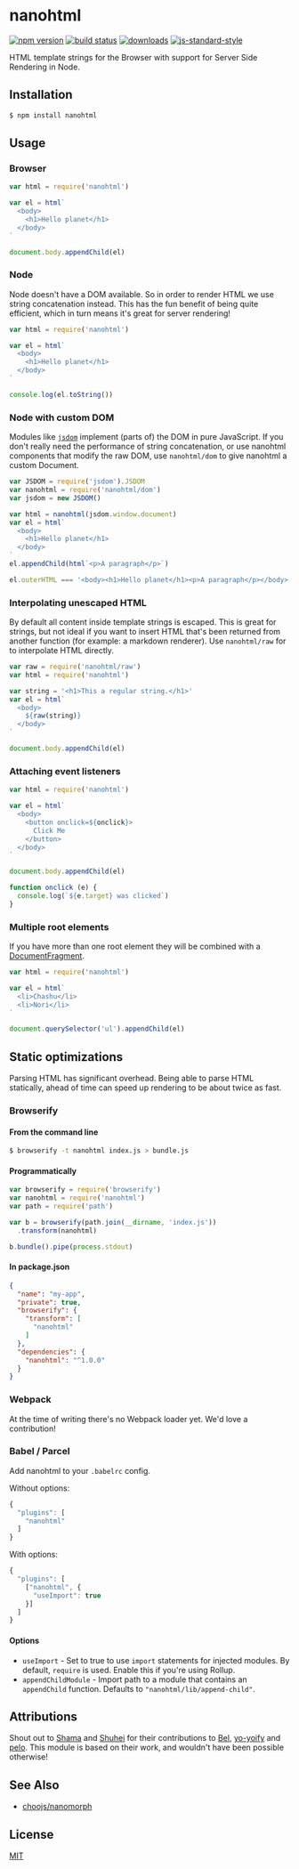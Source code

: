 # nanohtml
[![npm version][2]][3] [![build status][4]][5]
[![downloads][8]][9] [![js-standard-style][10]][11]

HTML template strings for the Browser with support for Server Side
Rendering in Node.

## Installation
```sh
$ npm install nanohtml
```

## Usage
### Browser
```js
var html = require('nanohtml')

var el = html`
  <body>
    <h1>Hello planet</h1>
  </body>
`

document.body.appendChild(el)
```

### Node
Node doesn't have a DOM available. So in order to render HTML we use string
concatenation instead. This has the fun benefit of being quite efficient, which
in turn means it's great for server rendering!

```js
var html = require('nanohtml')

var el = html`
  <body>
    <h1>Hello planet</h1>
  </body>
`

console.log(el.toString())
```

### Node with custom DOM
Modules like [`jsdom`](https://github.com/jsdom/jsdom) implement (parts of)
the DOM in pure JavaScript. If you don't really need the performance of
string concatenation, or use nanohtml components that modify the raw DOM, use
`nanohtml/dom` to give nanohtml a custom Document.

```js
var JSDOM = require('jsdom').JSDOM
var nanohtml = require('nanohtml/dom')
var jsdom = new JSDOM()

var html = nanohtml(jsdom.window.document)
var el = html`
  <body>
    <h1>Hello planet</h1>
  </body>
`
el.appendChild(html`<p>A paragraph</p>`)

el.outerHTML === '<body><h1>Hello planet</h1><p>A paragraph</p></body>'
```

### Interpolating unescaped HTML
By default all content inside template strings is escaped. This is great for
strings, but not ideal if you want to insert HTML that's been returned from
another function (for example: a markdown renderer). Use `nanohtml/raw` for
to interpolate HTML directly.

```js
var raw = require('nanohtml/raw')
var html = require('nanohtml')

var string = '<h1>This a regular string.</h1>'
var el = html`
  <body>
    ${raw(string)}
  </body>
`

document.body.appendChild(el)
```

### Attaching event listeners
```js
var html = require('nanohtml')

var el = html`
  <body>
    <button onclick=${onclick}>
      Click Me
    </button>
  </body>
`

document.body.appendChild(el)

function onclick (e) {
  console.log(`${e.target} was clicked`)
}
```

### Multiple root elements

If you have more than one root element they will be combined with a [DocumentFragment](https://developer.mozilla.org/en-US/docs/Web/API/DocumentFragment).

```js
var html = require('nanohtml')

var el = html`
  <li>Chashu</li>
  <li>Nori</li>
`

document.querySelector('ul').appendChild(el)
```

## Static optimizations
Parsing HTML has significant overhead. Being able to parse HTML statically,
ahead of time can speed up rendering to be about twice as fast.

### Browserify

#### From the command line
```sh
$ browserify -t nanohtml index.js > bundle.js
```

#### Programmatically
```js
var browserify = require('browserify')
var nanohtml = require('nanohtml')
var path = require('path')

var b = browserify(path.join(__dirname, 'index.js'))
  .transform(nanohtml)

b.bundle().pipe(process.stdout)
```

#### In package.json
```json
{
  "name": "my-app",
  "private": true,
  "browserify": {
    "transform": [
      "nanohtml"
    ]
  },
  "dependencies": {
    "nanohtml": "^1.0.0"
  }
}
```

### Webpack
At the time of writing there's no Webpack loader yet. We'd love a contribution!

### Babel / Parcel

Add nanohtml to your `.babelrc` config.

Without options:

```js
{
  "plugins": [
    "nanohtml"
  ]
}
```

With options:

```js
{
  "plugins": [
    ["nanohtml", {
      "useImport": true
    }]
  ]
}
```

#### Options

 - `useImport` - Set to true to use `import` statements for injected modules.
    By default, `require` is used. Enable this if you're using Rollup.
 - `appendChildModule` - Import path to a module that contains an `appendChild`
    function. Defaults to `"nanohtml/lib/append-child"`.

## Attributions
Shout out to [Shama](https://github.com/shama) and
[Shuhei](https://github.com/shuhei) for their contributions to
[Bel](https://github.com/shama/bel),
[yo-yoify](https://github.com/shama/yo-yoify) and
[pelo](https://github.com/shuhei/pelo). This module is based on their work, and
wouldn't have been possible otherwise!

## See Also
- [choojs/nanomorph](https://github.com/choojs/nanomorph)

## License
[MIT](./LICENSE)

[0]: https://img.shields.io/badge/stability-experimental-orange.svg?style=flat-square
[1]: https://nodejs.org/api/documentation.html#documentation_stability_index
[2]: https://img.shields.io/npm/v/nanohtml.svg?style=flat-square
[3]: https://npmjs.org/package/nanohtml
[4]: https://img.shields.io/travis/choojs/nanohtml/master.svg?style=flat-square
[5]: https://travis-ci.org/choojs/nanohtml
[6]: https://img.shields.io/codecov/c/github/choojs/nanohtml/master.svg?style=flat-square
[7]: https://codecov.io/github/choojs/nanohtml
[8]: http://img.shields.io/npm/dt/nanohtml.svg?style=flat-square
[9]: https://npmjs.org/package/nanohtml
[10]: https://img.shields.io/badge/code%20style-standard-brightgreen.svg?style=flat-square
[11]: https://github.com/feross/standard
